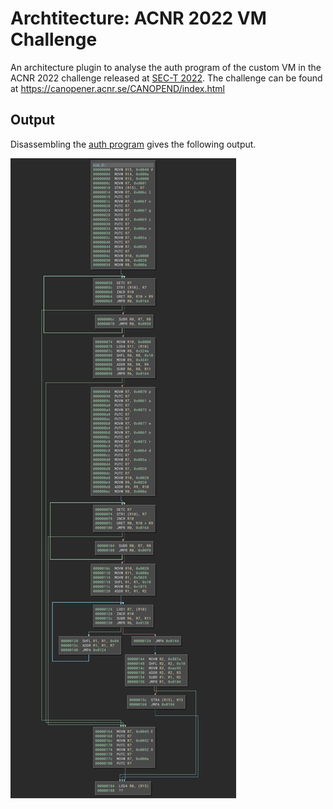 # Archtitecture: ACNR 2022 VM Challenge

An architecture plugin to analyse the auth program of the custom VM in the ACNR 2022 challenge released at [SEC-T 2022](https://sec-t.org).
The challenge can be found at https://canopener.acnr.se/CANOPEND/index.html

## Output

Disassembling the [auth program](example/auth) gives the following output.

![Disassembly 1](example/acnr-disassembly.png)

